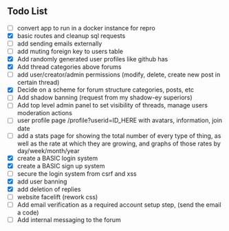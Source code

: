 ## Todo List

- [ ] convert app to run in a docker instance for repro
- [x] basic routes and cleanup sql requests
- [ ] add sending emails externally
- [ ] add muting foreign key to users table
- [x] Add randomly generated user profiles like github has
- [x] Add thread categories above forums
- [ ] add user/creator/admin permissions (modify, delete, create new post in certain thread)
- [x] Decide on a scheme for forum structure categories, posts, etc
- [ ] Add shadow banning (request from my shadow-ey superiors)
- [ ] Add top level admin panel to set visibility of threads, manage users moderation actions
- [ ] user profile page /profile?userid=ID_HERE with avatars, information, join date
- [ ] add a stats page for showing the total number of every type of thing, as well as the rate at which they are growing, and graphs of those rates by day/week/month/year
- [x] create a BASIC login system
- [x] create a BASIC sign up system
- [ ] secure the login system from csrf and xss
- [x] add user banning
- [x] add deletion of replies
- [ ] website facelift (rework css)
- [ ] Add email verification as a required account setup step, (send the email a code)
- [ ] Add internal messaging to the forum